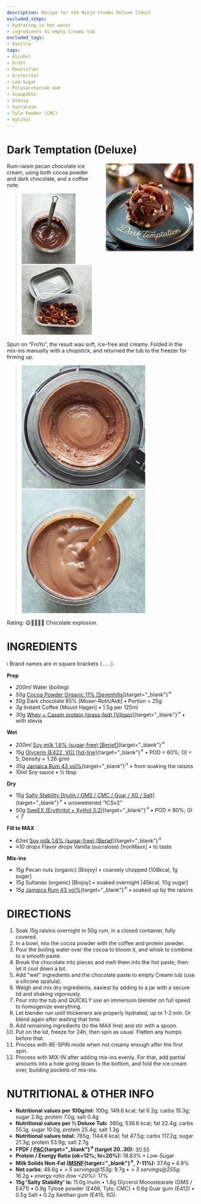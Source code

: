 ```yaml
---
description: Recipe for the Ninja Creami Deluxe [24oz]
excluded_steps:
- hydrating in hot water
- ingredients to empty Creami tub
excluded_tags:
- Vanilla
tags:
- Alcohol
- Draft
- Emulsifier
- Erythritol
- Low-Sugar
- Polysaccharide Gum
- Scoopable
- Stevia
- Sucralose
- Tylo Powder (CMC)
- Xylitol
---
```

# Dark Temptation (Deluxe)
<img style="float: right; margin-left: 1.5em;" width=240 alt="Logo" src="logo-dark-temptation.webp" />

Rum-raisin pecan chocolate ice cream, using both cocoa powder and dark chocolate, and a coffee note.

> <img width=144 alt="Bloomed Cocoa" src="Dark-Temptation_2025-07-24_1.jpg" class="zoomable" />
> <img width=188 alt="Soaked Mix-ins" src="Dark-Temptation_2025-07-24_2.jpg" class="zoomable" />

Spun on “FroYo”, the result was soft, ice-free and creamy. Folded in the mix-ins manually with a chopstick, and returned the tub to the freezer for firming up.

> <img width=331 alt="Spun on FroYo" src="Dark-Temptation_2025-07-25_1.jpg" class="zoomable" />
> <img width=331 alt="Manually Folded in Mix-ins" src="Dark-Temptation_2025-07-25_2.jpg" class="zoomable" />

Rating: 😋🍫🍫🍫🤯 Chocolate explosion.

# INGREDIENTS

ℹ️ Brand names are in square brackets `[...]`.

**Prep**

  - _200ml_ Water (boiling)
  - _50g_ [Cocoa Powder Organic 11% \[Sevenhills\]](/ice-creamery/info/ingredients/#cocoa-powder){target="_blank"}<sup>↗</sup>
  - _50g_ Dark chocolate 85% [Moser-Roth/Aldi] • Portion = 25g
  - _3g_ Instant Coffee [Mount Hagen] • 1.5g per 125ml
  - _30g_ [Whey + Casein protein (grass-fed) \[Vilgain\]](/ice-creamery/info/ingredients/#whey-protein){target="_blank"}<sup>↗</sup> • with stevia

**Wet**

  - _200ml_ [Soy milk 1.6% (sugar-free) \[Berief\]](/ice-creamery/info/ingredients/#soy-milk){target="_blank"}<sup>↗</sup>
  - _15g_ [Glycerin (E422, VG) \[hd-line\]](/ice-creamery/info/ingredients/#vegetable-glycerin-glycerol-vg-e422){target="_blank"}<sup>↗</sup> • POD = 60%; GI = 5; Density = 1.26 g/ml
  - _35g_ [Jamaica Rum 43 vol%](/ice-creamery/info/ingredients/#alcohol-ethanol){target="_blank"}<sup>↗</sup> • from soaking the raisins
  - _10ml_ Soy sauce • ½ tbsp

**Dry**

  - _15g_ [Salty Stability \[Inulin / GMS / CMC / Guar / XG / Salt\]](/ice-creamery/S/Salty%20Stability/){target="_blank"}<sup>↗</sup> • unsweetened “ICSv2”
  - _50g_ [SweEX (Erythritol + Xylitol 3:2)](/ice-creamery/info/ingredients/#sweex-erythritol-xylitol-blend){target="_blank"}<sup>↗</sup> • POD ≈ 90%; GI < 7

**Fill to MAX**

  - _62ml_ [Soy milk 1.6% (sugar-free) \[Berief\]](/ice-creamery/info/ingredients/#soy-milk){target="_blank"}<sup>↗</sup>
  - _≈10 drops_ Flavor drops Vanilla (sucralose) [IronMaxx] • to taste

**Mix-ins**

  - _15g_ Pecan nuts (organic) [Biojoy] • coarsely chopped [108kcal, 1g sugar]
  - _15g_ Sultanas (organic) [Biojoy] • soaked overnight [45kcal, 10g sugar]
  - _15g_ [Jamaica Rum 43 vol%](/ice-creamery/info/ingredients/#alcohol-ethanol){target="_blank"}<sup>↗</sup> • soaked up by the raisins

# DIRECTIONS

 1. Soak 15g raisins overnight in 50g rum, in a closed container, fully covered.
 1. In a bowl, mix the cocoa powder with the coffee and protein powder.
 1. Pour the boiling water over the cocoa to bloom it, and whisk to combine to a smooth paste.
 1. Break the chocolate into pieces and melt them into the hot paste, then let it cool down a bit.
 1. Add "wet" ingredients and the chocolate paste to empty Creami tub (use a silicone spatula).
 1. Weigh and mix dry ingredients, easiest by adding to a jar with a secure lid and shaking vigorously.
 1. Pour into the tub and *QUICKLY* use an immersion blender on full speed to homogenize everything.
 1. Let blender run until thickeners are properly hydrated, up to 1-2 min. Or blend again after waiting that time.
 1. Add remaining ingredients (to the MAX line) and stir with a spoon.
 1. Put on the lid, freeze for 24h, then spin as usual. Flatten any humps before that.
 1. Process with RE-SPIN mode when not creamy enough after the first spin.
 1. Process with MIX-IN after adding mix-ins evenly. For that, add partial amounts into a hole going down to the bottom, and fold the ice cream over, building pockets of mix-ins.

# NUTRITIONAL & OTHER INFO
- **Nutritional values per 100g/ml:** 100g; 149.6 kcal; fat 6.2g; carbs 15.3g; sugar 2.8g; protein 7.0g; salt 0.4g
- **Nutritional values per ½ Deluxe Tub:** 360g; 538.6 kcal; fat 22.4g; carbs 55.1g; sugar 10.0g; protein 25.4g; salt 1.3g
- **Nutritional values total:** 765g; 1144.6 kcal; fat 47.5g; carbs 117.2g; sugar 21.3g; protein 53.9g; salt 2.7g
- **FPDF / [PAC](/ice-creamery/info/glossary/#potere-anti-congelante-pac){target="_blank"}<sup>↗</sup> (target 20..30):** 30.55
- **Protein / Energy Ratio (ok=12%; hi=20%):** 18.83% • Low-Sugar
- **Milk Solids Non-Fat ([MSNF](/ice-creamery/info/glossary/#milk-solids-not-fat-msnf){target="_blank"}<sup>↗</sup>, 7-11%):** 37.6g • 4.9%
- **Net carbs:** 48.6g • *∝ 5 servings@153g:* 9.7g • *∝ 3 servings@255g:* 16.2g • *energy ratio (low <20%):* 17%
- **15g 'Salty Stability' is:** 11.0g Inulin • 1.8g Glycerol Monostearate (GMS / E471) • 0.9g Tylose powder (E466, Tylo, CMC) • 0.6g Guar gum (E412) • 0.5g Salt • 0.2g Xanthan gum (E415, XG).
